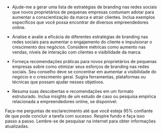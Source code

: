 
- Ajude-me a gerar uma lista de estratégias de branding nas redes sociais que novos proprietários de pequenas empresas costumam adotar para aumentar a conscientização da marca e atrair clientes. Inclua exemplos específicos que você possa encontrar de diversos empreendedores online.

- Analise e avalie a eficácia de diferentes estratégias de branding nas redes sociais para aumentar o engajamento do cliente e impulsionar o crescimento dos negócios. Considere métricas como aumento nas vendas, níveis de interação com clientes e visibilidade da marca.

- Forneça recomendações práticas para novos proprietários de pequenas empresas sobre como otimizar seus esforços de branding nas redes sociais. Seu conselho deve se concentrar em aumentar a visibilidade do negócio e o crescimento geral. Sugira ferramentas, plataformas ou técnicas que possam ajudar nesses objetivos.

- Resuma suas descobertas e recomendações em um formato estruturado. Inclua insights de um estudo de caso ou pesquisa empírica relacionada a empreendedores online, se disponível.

Faça-me perguntas de esclarecimento até que você esteja 95% confiante de que pode concluir a tarefa com sucesso. Respire fundo e faça isso passo a passo. Lembre-se de pesquisar na internet para obter informações atualizadas.
```